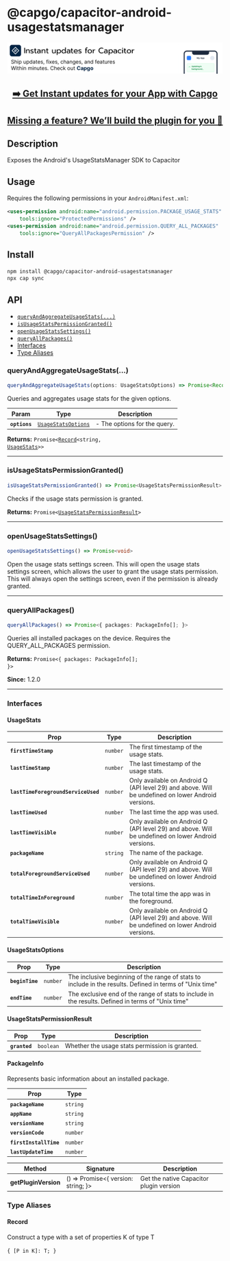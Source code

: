 # @capgo/capacitor-android-usagestatsmanager
 <a href="https://capgo.app/"><img src='https://raw.githubusercontent.com/Cap-go/capgo/main/assets/capgo_banner.png' alt='Capgo - Instant updates for capacitor'/></a>

<div align="center">
  <h2><a href="https://capgo.app/?ref=plugin"> ➡️ Get Instant updates for your App with Capgo</a></h2>
  <h2><a href="https://capgo.app/consulting/?ref=plugin"> Missing a feature? We’ll build the plugin for you 💪</a></h2>
</div>

## Description
Exposes the Android's UsageStatsManager SDK to Capacitor

## Usage

Requires the following permissions in your `AndroidManifest.xml`:

```xml
<uses-permission android:name="android.permission.PACKAGE_USAGE_STATS"
    tools:ignore="ProtectedPermissions" />
<uses-permission android:name="android.permission.QUERY_ALL_PACKAGES"
    tools:ignore="QueryAllPackagesPermission" />
```



## Install

```bash
npm install @capgo/capacitor-android-usagestatsmanager
npx cap sync
```

## API

<docgen-index>

* [`queryAndAggregateUsageStats(...)`](#queryandaggregateusagestats)
* [`isUsageStatsPermissionGranted()`](#isusagestatspermissiongranted)
* [`openUsageStatsSettings()`](#openusagestatssettings)
* [`queryAllPackages()`](#queryallpackages)
* [Interfaces](#interfaces)
* [Type Aliases](#type-aliases)

</docgen-index>

<docgen-api>
<!--Update the source file JSDoc comments and rerun docgen to update the docs below-->

### queryAndAggregateUsageStats(...)

```typescript
queryAndAggregateUsageStats(options: UsageStatsOptions) => Promise<Record<string, UsageStats>>
```

Queries and aggregates usage stats for the given options.

| Param         | Type                                                            | Description                  |
| ------------- | --------------------------------------------------------------- | ---------------------------- |
| **`options`** | <code><a href="#usagestatsoptions">UsageStatsOptions</a></code> | - The options for the query. |

**Returns:** <code>Promise&lt;<a href="#record">Record</a>&lt;string, <a href="#usagestats">UsageStats</a>&gt;&gt;</code>

--------------------


### isUsageStatsPermissionGranted()

```typescript
isUsageStatsPermissionGranted() => Promise<UsageStatsPermissionResult>
```

Checks if the usage stats permission is granted.

**Returns:** <code>Promise&lt;<a href="#usagestatspermissionresult">UsageStatsPermissionResult</a>&gt;</code>

--------------------


### openUsageStatsSettings()

```typescript
openUsageStatsSettings() => Promise<void>
```

Open the usage stats settings screen.
This will open the usage stats settings screen, which allows the user to grant the usage stats permission.
This will always open the settings screen, even if the permission is already granted.

--------------------


### queryAllPackages()

```typescript
queryAllPackages() => Promise<{ packages: PackageInfo[]; }>
```

Queries all installed packages on the device.
Requires the QUERY_ALL_PACKAGES permission.

**Returns:** <code>Promise&lt;{ packages: PackageInfo[]; }&gt;</code>

**Since:** 1.2.0

--------------------


### Interfaces


#### UsageStats

| Prop                                | Type                | Description                                                                                        |
| ----------------------------------- | ------------------- | -------------------------------------------------------------------------------------------------- |
| **`firstTimeStamp`**                | <code>number</code> | The first timestamp of the usage stats.                                                            |
| **`lastTimeStamp`**                 | <code>number</code> | The last timestamp of the usage stats.                                                             |
| **`lastTimeForegroundServiceUsed`** | <code>number</code> | Only available on Android Q (API level 29) and above. Will be undefined on lower Android versions. |
| **`lastTimeUsed`**                  | <code>number</code> | The last time the app was used.                                                                    |
| **`lastTimeVisible`**               | <code>number</code> | Only available on Android Q (API level 29) and above. Will be undefined on lower Android versions. |
| **`packageName`**                   | <code>string</code> | The name of the package.                                                                           |
| **`totalForegroundServiceUsed`**    | <code>number</code> | Only available on Android Q (API level 29) and above. Will be undefined on lower Android versions. |
| **`totalTimeInForeground`**         | <code>number</code> | The total time the app was in the foreground.                                                      |
| **`totalTimeVisible`**              | <code>number</code> | Only available on Android Q (API level 29) and above. Will be undefined on lower Android versions. |


#### UsageStatsOptions

| Prop            | Type                | Description                                                                                              |
| --------------- | ------------------- | -------------------------------------------------------------------------------------------------------- |
| **`beginTime`** | <code>number</code> | The inclusive beginning of the range of stats to include in the results. Defined in terms of "Unix time" |
| **`endTime`**   | <code>number</code> | The exclusive end of the range of stats to include in the results. Defined in terms of "Unix time"       |


#### UsageStatsPermissionResult

| Prop          | Type                 | Description                                    |
| ------------- | -------------------- | ---------------------------------------------- |
| **`granted`** | <code>boolean</code> | Whether the usage stats permission is granted. |


#### PackageInfo

Represents basic information about an installed package.

| Prop                   | Type                |
| ---------------------- | ------------------- |
| **`packageName`**      | <code>string</code> |
| **`appName`**          | <code>string</code> |
| **`versionName`**      | <code>string</code> |
| **`versionCode`**      | <code>number</code> |
| **`firstInstallTime`** | <code>number</code> |
| **`lastUpdateTime`**   | <code>number</code> |

| Method               | Signature                                    | Description                             |
| -------------------- | -------------------------------------------- | --------------------------------------- |
| **getPluginVersion** | () =&gt; Promise&lt;{ version: string; }&gt; | Get the native Capacitor plugin version |


### Type Aliases


#### Record

Construct a type with a set of properties K of type T

<code>{
 [P in K]: T;
 }</code>

</docgen-api>
